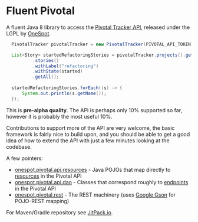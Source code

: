# Fluent Pivotal

A fluent Java 8 library to access the [Pivotal Tracker API](https://www.pivotaltracker.com/help/api/rest/v5#top), released under the LGPL by [OneSpot](http://onespot.com/).

```java
  PivotalTracker pivotalTracker = new PivotalTracker(PIVOTAL_API_TOKEN);

  List<Story> startedRefactoringStories = pivotalTracker.projects().get(PROJECT_ID)
          .stories()
          .withLabel("refactoring")
          .withState(started)
          .getAll();
  
  startedRefactoringStories.forEach((s) -> {
      System.out.println(s.getName());
  });
```

This is **pre-alpha quality**.  The API is perhaps only 10% supported so far, however it is probably the most useful 10%.

Contributions to support more of the API are very welcome, the basic framework is fairly nice to build upon, and you should be able to get a good idea of how to extend the API with just a few minutes looking at the codebase.

A few pointers:

* [onespot.pivotal.api.resources](https://github.com/onespot/pivotal/tree/master/src/main/java/onespot/pivotal/api/resources) - Java POJOs that map directly to [resources](https://www.pivotaltracker.com/help/api/rest/v5#Resources) in the Pivotal API
* [onespot.pivotal.api.dao](https://github.com/onespot/pivotal/tree/master/src/main/java/onespot/pivotal/api/dao) - Classes that correspond roughly to [endpoints](https://www.pivotaltracker.com/help/api/rest/v5#Endpoints) in the Pivotal API
* [onespot.pivotal.rest](https://github.com/onespot/pivotal/tree/master/src/main/java/onespot/pivotal/rest) - The REST machinery (uses [Google Gson](https://code.google.com/p/google-gson/) for POJO-REST mapping)

For Maven/Gradle repository see [JitPack.io](https://jitpack.io/#onespot/pivotal/).

